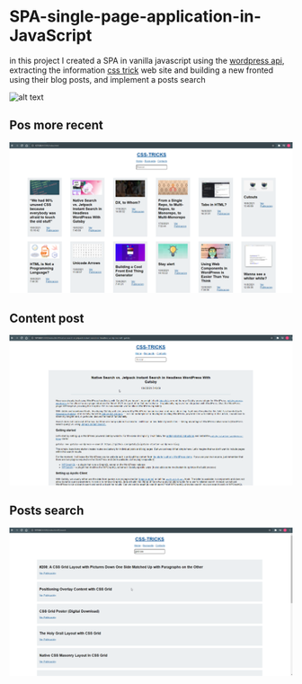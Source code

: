 # SPA-single-page-application-in-JavaScript
in this project I created a SPA in vanilla javascript using the [wordpress api](https://developer.wordpress.org/rest-api/ "wordpress api"), extracting the information [css trick](https://css-tricks.com/ "css tricks")  web site and building a new fronted using their blog posts,  and implement a posts search 

![alt text](https://github.com/CarlosDev88/SPA-single-page-application-in-JavaScript/blob/main/screenShots/funcionalidad.gif)

## Pos more recent
![alt text](https://github.com/CarlosDev88/SPA-single-page-application-in-JavaScript/blob/main/screenShots/post_mas_recientes.png)

## Content post 
![alt text](https://github.com/CarlosDev88/SPA-single-page-application-in-JavaScript/blob/main/screenShots/contenid_post.png)

## Posts search 
![alt text](https://github.com/CarlosDev88/SPA-single-page-application-in-JavaScript/blob/main/screenShots/buscador_post.png)




